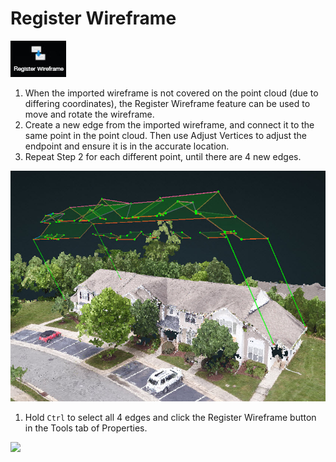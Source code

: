 # Register Wireframe

![](../.gitbook/assets/registerwireframe.jpg)

1. When the imported wireframe is not covered on the point cloud \(due to differing coordinates\), the Register Wireframe feature can be used to move and rotate the wireframe.
2. Create a new edge from the imported wireframe, and connect it to the same point in the point cloud. Then use Adjust Vertices to adjust the endpoint and ensure it is in the accurate location.
3. Repeat Step 2 for each different point, until there are 4 new edges.

![](../.gitbook/assets/register.jpg)

1. Hold `Ctrl` to select all 4 edges and click the Register Wireframe button in the Tools tab of Properties.

![](../.gitbook/assets/register-wireframe%20%281%29.gif)

